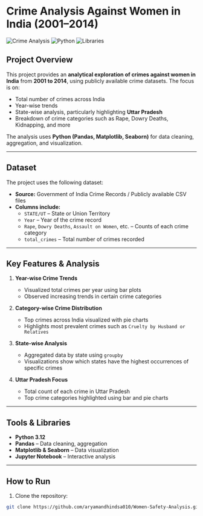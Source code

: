 # Crime Analysis Against Women in India (2001–2014)

![Crime Analysis](https://img.shields.io/badge/Status-Completed-green) ![Python](https://img.shields.io/badge/Python-3.12-blue) ![Libraries](https://img.shields.io/badge/Libraries-Pandas%2C%20Matplotlib%2C%20Seaborn-orange)

## Project Overview

This project provides an **analytical exploration of crimes against women in India** from **2001 to 2014**, using publicly available crime datasets. The focus is on:  

- Total number of crimes across India  
- Year-wise trends  
- State-wise analysis, particularly highlighting **Uttar Pradesh**  
- Breakdown of crime categories such as Rape, Dowry Deaths, Kidnapping, and more  

The analysis uses **Python (Pandas, Matplotlib, Seaborn)** for data cleaning, aggregation, and visualization.

---

## Dataset

The project uses the following dataset:  

- **Source:** Government of India Crime Records / Publicly available CSV files  
- **Columns include:**  
  - `STATE/UT` – State or Union Territory  
  - `Year` – Year of the crime record  
  - `Rape`, `Dowry Deaths`, `Assault on Women`, etc. – Counts of each crime category  
  - `total_crimes` – Total number of crimes recorded  

---

## Key Features & Analysis

1. **Year-wise Crime Trends**  
   - Visualized total crimes per year using bar plots  
   - Observed increasing trends in certain crime categories

2. **Category-wise Crime Distribution**  
   - Top crimes across India visualized with pie charts  
   - Highlights most prevalent crimes such as `Cruelty by Husband or Relatives`

3. **State-wise Analysis**  
   - Aggregated data by state using `groupby`  
   - Visualizations show which states have the highest occurrences of specific crimes

4. **Uttar Pradesh Focus**  
   - Total count of each crime in Uttar Pradesh  
   - Top crime categories highlighted using bar and pie charts  

---

## Tools & Libraries

- **Python 3.12**  
- **Pandas** – Data cleaning, aggregation  
- **Matplotlib & Seaborn** – Data visualization  
- **Jupyter Notebook** – Interactive analysis  

---

## How to Run

1. Clone the repository:  
```bash
git clone https://github.com/aryamandhindsa010/Women-Safety-Analysis.git
